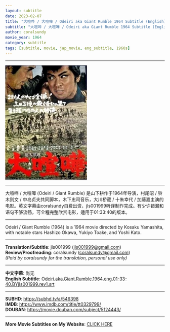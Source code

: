 ```yaml
---
layout: subtitle
date: 2023-02-07
title: "大喧哗 / 大喧嘩 / Odeiri aka Giant Rumble 1964 Subtitle (English)"
subtitle: "大喧哗 / 大喧嘩 / Odeiri aka Giant Rumble 1964 Subtitle (English)"
author: coralsundy
movie_year: 1964
category: subtitle
tags: [subtitle, movie, jap_movie, eng_subtitle, 1960s]
---
```


------

<img src="../assets/tt0329799.jpg" alt="tt0329799_cover_art" />

------

大喧哗 / 大喧嘩 (Odeiri / Giant Rumble) 是山下耕作于1964年导演，村尾昭 / 铃木则文 / 中岛贞夫共同脚本，木下忠司音乐，大川桥蔵 / 十朱幸代 / 加藤嘉主演的电影。英文字幕由coralsundy自费出资，jls001999听译制作完成。有少许错漏和语句不够流畅，可全程完整欣赏电影，适用于01:33:40的版本。

------

Odeiri / Giant Rumble (1964) is a 1964 movie directed by Kosaku Yamashita, with notable stars Hashizo Okawa, Yukiyo Toake, and Yoshi Kato.

------

**Translation/Subtitle**: jls001999 (jls001999@gmail.com)<br>
**Review/Proofreading**: coralsundy (coralsundy@gmail.com)<br>
*(Paid by coralsundy for the translation, personal use only)*

------

**中文字幕**: 尚无<br>
**English Subtitle**: [Odeiri.aka.Giant.Rumble.1964.eng.01-33-40.BYjls001999.rev1.srt](../subtitles/Odeiri.aka.Giant.Rumble.1964.eng.01-33-40.BYjls001999.rev1.srt)

------

**SUBHD**: <https://subhd.tv/a/546398><br>
**IMDB**: <https://www.imdb.com/title/tt0329799/><br>
**DOUBAN**: <https://movie.douban.com/subject/5124443/>

------

**More Movie Subtitles on My Website**: <a href='{% post_url 2021-01-10-subtitles-summary-list %}'>CLICK HERE</a>


